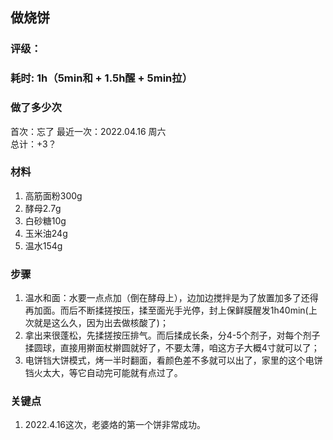 ## 做烧饼

### 评级：

### 耗时: 1h（5min和 + 1.5h醒 + 5min拉）

### 做了多少次
首次：忘了
最近一次：2022.04.16 周六  
总计：+3？ 


### 材料
1. 高筋面粉300g
2. 酵母2.7g
3. 白砂糖10g
4. 玉米油24g
5. 温水154g

### 步骤
1. 温水和面：水要一点点加（倒在酵母上），边加边搅拌是为了放置加多了还得再加面。而后不断揉搓按压，揉至面光手光停，封上保鲜膜醒发1h40min(上次就是这么久，因为出去做核酸了)；
2. 拿出来很蓬松，先揉搓按压排气。而后揉成长条，分4-5个剂子，对每个剂子揉圆球，直接用擀面杖擀圆就好了，不要太薄，咱这方子大概4寸就可以了；
3. 电饼铛大饼模式，烤一半时翻面，看颜色差不多就可以出了，家里的这个电饼铛火太大，等它自动完可能就有点过了。

### 关键点
1. 2022.4.16这次，老婆烙的第一个饼非常成功。